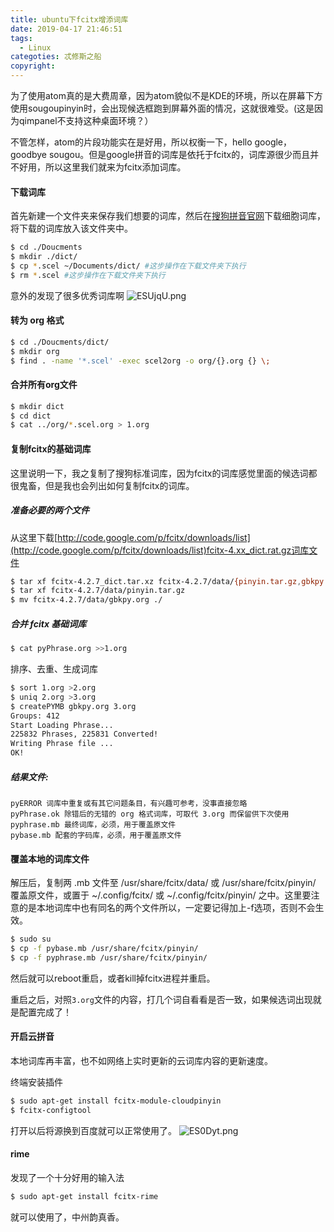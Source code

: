 ```yaml
---
title: ubuntu下fcitx增添词库
date: 2019-04-17 21:46:51
tags:
  - Linux
categoties: 忒修斯之船
copyright:
---
```


为了使用atom真的是大费周章，因为atom貌似不是KDE的环境，所以在屏幕下方使用sougoupinyin时，会出现候选框跑到屏幕外面的情况，这就很难受。(这是因为qimpanel不支持这种桌面环境？）

不管怎样，atom的片段功能实在是好用，所以权衡一下，hello google，goodbye sougou。但是google拼音的词库是依托于fcitx的，词库源很少而且并不好用，所以这里我们就来为fcitx添加词库。

#### 下载词库
首先新建一个文件夹来保存我们想要的词库，然后在[搜狗拼音官网](https://pinyin.sogou.com/dict/)下载细胞词库，将下载的词库放入该文件夹中。
```bash
$ cd ./Doucments
$ mkdir ./dict/
$ cp *.scel ~/Documents/dict/ #这步操作在下载文件夹下执行
$ rm *.scel #这步操作在下载文件夹下执行
```
意外的发现了很多优秀词库啊
![ESUjqU.png](https://s2.ax1x.com/2019/04/18/ESUjqU.png)

#### 转为 org 格式
```bash
$ cd ./Doucments/dict/
$ mkdir org
$ find . -name '*.scel' -exec scel2org -o org/{}.org {} \;
```
#### 合并所有org文件
```bash
$ mkdir dict
$ cd dict
$ cat ../org/*.scel.org > 1.org
```

#### 复制fcitx的基础词库

这里说明一下，我之复制了搜狗标准词库，因为fcitx的词库感觉里面的候选词都很鬼畜，但是我也会列出如何复制fcitx的词库。
##### 准备必要的两个文件
从这里下载[http://code.google.com/p/fcitx/downloads/list](http://code.google.com/p/fcitx/downloads/list)fcitx-4.xx_dict.rat.gz词库文件
```bash
$ tar xf fcitx-4.2.7_dict.tar.xz fcitx-4.2.7/data/{pinyin.tar.gz,gbkpy.org}
$ tar xf fcitx-4.2.7/data/pinyin.tar.gz
$ mv fcitx-4.2.7/data/gbkpy.org ./
```
##### 合并 fcitx 基础词库
```bash
$ cat pyPhrase.org >>1.org
```
排序、去重、生成词库
```bash
$ sort 1.org >2.org
$ uniq 2.org >3.org
$ createPYMB gbkpy.org 3.org
Groups: 412
Start Loading Phrase...
225832 Phrases, 225831 Converted!
Writing Phrase file ...
OK!
```
##### 结果文件:
```
pyERROR 词库中重复或有其它问题条目，有兴趣可参考，没事直接忽略
pyPhrase.ok 除错后的无错的 org 格式词库，可取代 3.org 而保留供下次使用
pyphrase.mb 最终词库，必须，用于覆盖原文件
pybase.mb 配套的字码库，必须，用于覆盖原文件
```

#### 覆盖本地的词库文件
解压后，复制两 .mb 文件至 /usr/share/fcitx/data/ 或 /usr/share/fcitx/pinyin/ 覆盖原文件，或置于 ~/.config/fcitx/ 或 ~/.config/fcitx/pinyin/ 之中。这里要注意的是本地词库中也有同名的两个文件所以，一定要记得加上-f选项，否则不会生效。
```bash
$ sudo su
$ cp -f pybase.mb /usr/share/fcitx/pinyin/
$ cp -f pyphrase.mb /usr/share/fcitx/pinyin/
```
然后就可以reboot重启，或者kill掉fcitx进程并重启。

重启之后，对照`3.org`文件的内容，打几个词自看看是否一致，如果候选词出现就是配置完成了！

#### 开启云拼音

本地词库再丰富，也不如网络上实时更新的云词库内容的更新速度。

终端安装插件
```bash
$ sudo apt-get install fcitx-module-cloudpinyin
$ fcitx-configtool
```

打开以后将源换到百度就可以正常使用了。
![ES0Dyt.png](https://s2.ax1x.com/2019/04/18/ES0Dyt.png)

#### rime

发现了一个十分好用的输入法
```bash
$ sudo apt-get install fcitx-rime
```
就可以使用了，中州韵真香。
